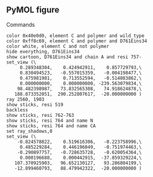 ## PyMOL figure

Commands

    color 0x40e0d0, element C and polymer and wild_type
    color 0xff8c69, element C and polymer and D761Eins34
    color white, element C and not polymer
    hide everything, D761Eins34
    show cartoon, D761Eins34 and chain A and resi 757-
    set_view (\
         0.289348304,    0.424942911,    0.857729793,\
         0.830494523,   -0.557015359,   -0.004198477,\
         0.475981981,    0.713552594,   -0.514083862,\
         0.000000000,    0.000000000, -239.563079834,\
        98.482398987,   73.832565308,   74.918624878,\
       188.873352051,  290.252807617,  -20.000000000 )
    ray 2560, 1903
    show sticks, resi 519
    backless
    show sticks, resi 762-763
    show sticks, resi 764 and name N
    show sticks, resi 764 and name CA
    set ray_shadows,0
    set_view (\
        -0.824578822,    0.519616306,   -0.223758996,\
         0.485229284,    0.446196049,   -0.751974463,\
        -0.290897757,   -0.728635728,   -0.620054364,\
         0.000196688,    0.000442915,  -37.859329224,\
       107.370925903,   96.652130127,   93.286804199,\
       -12.899460793,   88.479942322,  -20.000000000 )
   
